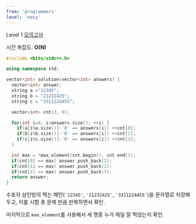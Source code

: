 ```yaml
---
from: 'programmers'
level: 'easy'
---
```


Level 1 [모의고사](https://programmers.co.kr/learn/courses/30/lessons/42840)

시간 복잡도: **O(N)**

```cpp
#include <bits/stdc++.h>

using namespace std;

vector<int> solution(vector<int> answers) {
  vector<int> answer;
  string a ="12345";
  string b = "21232425";
  string c = "3311224455";

  vector<int> cnt(3, 0);

  for(int i=0; i<answers.size(); ++i) {
    if(a[i%a.size()]-'0' == answers[i]) ++cnt[0];   
    if(b[i%b.size()]-'0' == answers[i]) ++cnt[1];   
    if(c[i%c.size()]-'0' == answers[i]) ++cnt[2];   
  }

  int max = *max_element(cnt.begin(), cnt.end());
  if(cnt[0] == max) answer.push_back(1);
  if(cnt[1] == max) answer.push_back(2);
  if(cnt[2] == max) answer.push_back(3);
  return answer;
}
```


수포자 삼인방의 찍는 패턴(`'12345'`, `'21232425'`, `'3311224455'`)을 문자열로 저장해두고, 이를 시험 총 문제 만큼 반복하면서 확인.

마지막으로 `max_element`를 사용해서 세 명중 누가 제일 잘 찍었는지 확인.